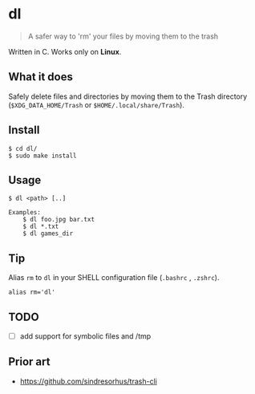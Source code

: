 # dl
> A safer way to 'rm' your files by moving them to the trash

Written in C.
Works only on __Linux__.

## What it does
Safely delete files and directories by moving them to the Trash directory (`$XDG_DATA_HOME/Trash` or `$HOME/.local/share/Trash`).  

## Install
```
$ cd dl/
$ sudo make install
```
## Usage
```
$ dl <path> [..]

Examples:
    $ dl foo.jpg bar.txt
    $ dl *.txt
    $ dl games_dir
```

## Tip
Alias `rm` to `dl` in your SHELL configuration file (`.bashrc` , `.zshrc`). 
```
alias rm='dl'
```

## TODO
- [ ] add support for symbolic files and /tmp

## Prior art
* https://github.com/sindresorhus/trash-cli
